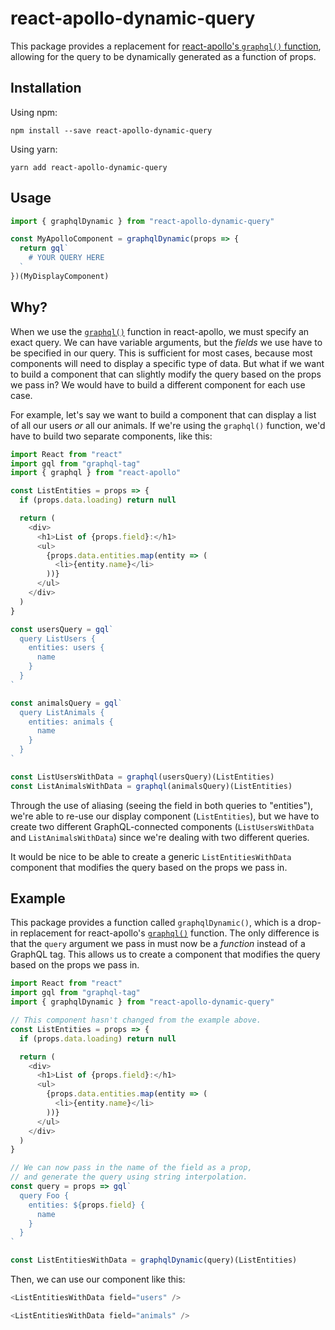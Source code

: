 # react-apollo-dynamic-query

This package provides a replacement for [react-apollo's `graphql()` function](https://www.apollographql.com/docs/react/api/react-apollo.html#graphql), allowing for the query to be dynamically generated as a function of props.

## Installation

Using npm:

```
npm install --save react-apollo-dynamic-query
```

Using yarn:

```
yarn add react-apollo-dynamic-query
```

## Usage

```js
import { graphqlDynamic } from "react-apollo-dynamic-query"

const MyApolloComponent = graphqlDynamic(props => {
  return gql`
    # YOUR QUERY HERE
  `
})(MyDisplayComponent)
```

## Why?

When we use the [`graphql()`](https://www.apollographql.com/docs/react/api/react-apollo.html#graphql) function in react-apollo, we must specify an exact query. We can have variable arguments, but the _fields_ we use have to be specified in our query. This is sufficient for most cases, because most components will need to display a specific type of data. But what if we want to build a component that can slightly modify the query based on the props we pass in? We would have to build a different component for each use case.

For example, let's say we want to build a component that can display a list of all our users _or_ all our animals. If we're using the `graphql()` function, we'd have to build two separate components, like this:

```js
import React from "react"
import gql from "graphql-tag"
import { graphql } from "react-apollo"

const ListEntities = props => {
  if (props.data.loading) return null

  return (
    <div>
      <h1>List of {props.field}:</h1>
      <ul>
        {props.data.entities.map(entity => (
          <li>{entity.name}</li>
        ))}
      </ul>
    </div>
  )
}

const usersQuery = gql`
  query ListUsers {
    entities: users {
      name
    }
  }
`

const animalsQuery = gql`
  query ListAnimals {
    entities: animals {
      name
    }
  }
`

const ListUsersWithData = graphql(usersQuery)(ListEntities)
const ListAnimalsWithData = graphql(animalsQuery)(ListEntities)
```

Through the use of aliasing (seeing the field in both queries to "entities"), we're able to re-use our display component (`ListEntities`), but we have to create two different GraphQL-connected components (`ListUsersWithData` and `ListAnimalsWithData`) since we're dealing with two different queries.

It would be nice to be able to create a generic `ListEntitiesWithData` component that modifies the query based on the props we pass in.

## Example

This package provides a function called `graphqlDynamic()`, which is a drop-in replacement for react-apollo's [`graphql()`](https://www.apollographql.com/docs/react/api/react-apollo.html#graphql) function. The only difference is that the `query` argument we pass in must now be a _function_ instead of a GraphQL tag. This allows us to create a component that modifies the query based on the props we pass in.

```js
import React from "react"
import gql from "graphql-tag"
import { graphqlDynamic } from "react-apollo-dynamic-query"

// This component hasn't changed from the example above.
const ListEntities = props => {
  if (props.data.loading) return null

  return (
    <div>
      <h1>List of {props.field}:</h1>
      <ul>
        {props.data.entities.map(entity => (
          <li>{entity.name}</li>
        ))}
      </ul>
    </div>
  )
}

// We can now pass in the name of the field as a prop,
// and generate the query using string interpolation.
const query = props => gql`
  query Foo {
    entities: ${props.field} {
      name
    }
  }
`

const ListEntitiesWithData = graphqlDynamic(query)(ListEntities)
```

Then, we can use our component like this:

```js
<ListEntitiesWithData field="users" />

<ListEntitiesWithData field="animals" />
```
